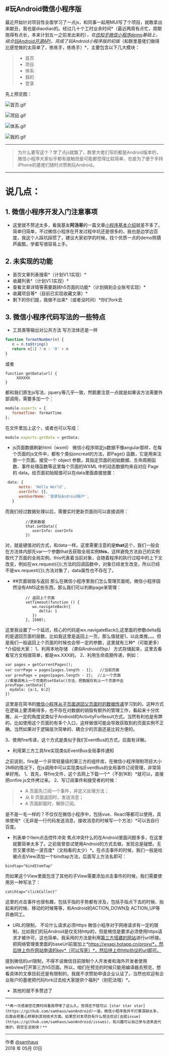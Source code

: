 
#玩Android微信小程序版
------
最近开始针对项目性全面学习了一点js，和同事一起用MUI写了个项目，就敢拿出来献丑，我也是diaodiao的。经过几十个工时业余时间*（最近两周有点忙，周期拖得有点长，本来计划五一之前发出来的）*，在[仿知乎微信小程序demo](https://github.com/RebeccaHanjw/weapp-wechat-zhihu)基础上，结合[玩Android开源API](https://www.zybuluo.com/cmd/)，完成了玩Android小程序版的初版*（和群里基佬们做得比感觉做的太简单了，练练手，练练手）*，主要包含以下几大模块：

> * 首页
> * 项目
> * 体系
> * 我的
> * 登录


先上预览图：


![首页.gif](https://upload-images.jianshu.io/upload_images/4332108-1507d7a3f1019d13.gif?imageMogr2/auto-orient/strip)

![项目.gif](https://upload-images.jianshu.io/upload_images/4332108-b21c8c3fe4995eb9.gif?imageMogr2/auto-orient/strip)

![体系.gif](https://upload-images.jianshu.io/upload_images/4332108-1efd0e4a1e5ebfbd.gif?imageMogr2/auto-orient/strip)

![我的.gif](https://upload-images.jianshu.io/upload_images/4332108-86cac187b5a45439.gif?imageMogr2/auto-orient/strip)


------

> 为什么要写这个？学了点js就飘了，群里大佬们写的都是Android版本的，微信小程序大家似乎都有接触但是可能都觉得比较简单，也是为了便于手持iPhone的基佬们随时点赞刷玩Android。

------

# 说几点：
## 1. 微信小程序开发入门注意事项

- 这里就不赘述太多，看我基友**阿汤哥**的一篇文章[小程序基本介绍](https://www.jianshu.com/p/028addf07971)就差不多了。简单归简单，不过微信小程序在开发过程中坑还是很多的，我也是边学边百度，我这个人踩坑踩惯了，建议大家初学的时候，找个优质一点的demo照葫芦画瓢，学着写很容易上手。

## 2. 未实现的功能

-  首页文章列表搜索*（计划V1.1实现）*
-  收藏列表*（计划V1.1实现）*
-  查看文章详情等需要跳转h5页面的功能*（计划搞到企业账号实现）*
-  收藏项目等*（目前已实现收藏文章）*
-  剩下的你们提，我做不出来*（或者没时间）*你们fork去

## 3. 微信小程序代码写法的一些特点

- 工具类等输出对公共方法
写方法体还是一样
```js
function formatNumber(n) {
   n = n.toString()
   return n[1] ? n : '0' + n
}
```
或者
```JS
function getData(url) {
     XXXXXX
}
```
都和我们原生js写法、jquery等几乎一致，然鹅要注意一点就是如果该方法需要外部调用，需要多加一个：
```js
module.exports = {
   formatTime: formatTime
};
```
在文件里加上这个，或者也可以写成：
``` js
module.exports.getData = getData;
```
- js页面数据刷新html（wxml）
微信小程序绑定js数据不像angular那样，在每个页面的js文件中，都有个类似oncreat的方法，即Page() 函数，它是用来注册一个页面。接受一个 object 参数，其指定页面的初始数据、生命周期函数、事件处理函数等这里每个页面的WXML 中的动态数据均来自对应 Page 的 data。给页面初始赋值可以在data里面直接放置：
``` js
 data: {
      motto: 'Hello World',
      userInfo: {},
      wanUserName: '登录玩Android账户',
   }
``` 
而我们经过数据处理以后，需要实时更新页面则可以直接调用：
``` 
         //更新数据
         that.setData({
            userInfo: userInfo
         })
``` 
对，就是键值对的方式，和data一样。这里需要注意的是**that**这个，我们一般会在方法体内部先var一个参数that去获取全局实例**this**，这样避免方法自己的实例取代了页面的全局实例。this代表着当前对象，会随着程序的执行过程中的上下文改变，例如在wx.request({});方法的回调函数中，对象已经发生改变，所以已经不是wx.request({});方法对象了，data属性也不存在了。

- ##页面销毁与返回
那么在微信小程序里我们怎么管理页面呢。微信小程序固然没有AMS这些东西，那么我们可以判断page来管理：
``` 
         // 返回上个页面
         setTimeout(function () {
            wx.navigateBack({
               delta: 1
            })
         }, 1500);
``` 
这里我设置了一个延迟，核心的代码是wx.navigateBack(),这里面的参数delta指的是退回页面的层数，比如我这里是返回上一页，那么值就是1，以此类推。。。但是我们一般返回上个页面的时候也会带一定的参数，这里就有三种*（可能更多）*介绍给大家：
1、利用本地存储 *（类似Android的sp）* 方式存储起来，这里去看看官方文档很简单，都是wx.XXX的。
2、利用生命周期传递，例如：
``` 
var pages = getCurrentPages();
var currPage = pages[pages.length - 1];   //当前页面
var prevPage = pages[pages.length - 2];  //上一个页面
//直接调用上一个页面的setData()方法，把数据存到上一个页面中去
prevPage.setData({
  mydata: {a:1, b:2}
})
``` 
这里是在简书的[微信小程序从子页面退回父页面时的数据传递](https://www.jianshu.com/p/aa8254b23847)学习到的。这种方式在逻辑上要清晰得多，也不存在对数据的销毁有额外的管理工作，看起来十分优雅，从一定的角度说类似于Android的ActivityForResult方式。当然有利也是有弊的，比如使用这个页面的有多个入口，这样做很可能会导致获取到的页面实例不正确。当然如果对于逻辑层次简单的、耦合少的页面还是比较方便的。

3、使用fire传递，这个方式是类似于我们EventBus的方式，后面有详解。

- 利用第三方工具fire实现类似EventBus全局事件通知

之前说到，fire是一个非常轻量级的第三方的组件库，在微信小程序限制项目大小2MB的情况下，在js调用中可以实现类似EventBus的全局事件订阅管理，非常简单好用。
1、首先，导fire文件，这个去网上下载一个*（不到1KB）*就可以，直接把onfire.js文件拷过来。
2、写订阅事件和接受者的时候：
> - A 页面先订阅一个事件，并定义处理方法；
> - 从 B 页面返回时，发送消息；
> - A 页面卸载时，解除订阅。

是不是一毛一样的？不仅仅在微信小程序中，包括vue、React等都可以使用，具体使用*（无非是一行代码发送消息，接收消息的时候写一个方法）*可以去自行百度。

- 列表单个Item点击控件冲突
焦点冲突什么的在Android里面问题多多，在这里就要简单太多了。之前我曾尝试使用Android的方式去做，发现总是碰壁。无奈又要求助一波百度*（文档看的太少）*。在点击事件的时候，我们一般是给被点击View添加一个bindtap方法，后面写上方法名即可：
```
bindtap="bindItemTap"
``` 
而如果这个View里面包含了其他的子View需要添加点击事件的时候，我们需要使用另一种写法了：
``` 
catchtap="clickCollect"
``` 
这里的点击事件也很有趣，包括手指的手势都有涉及，包括手指点下去的时候、抬起来的时候、移动的时候等等，和Android的ACTION_DOWN及 ACTION_UP等异曲同工。
- URL的限制， 不论什么请求必须Https
微信小程序对于网络请求有一定的限制，比如我们的玩Android是仅支持http的，但是微信是要求必须使用https请求才被许可，这也简单。我采用的方法是利用[第三方搭建的网站](https://wxapi.hotapp.cn/proxy/)进行url桥接。把网络管理类里面的baseUrl前面加上*https://wxapi.hotapp.cn/proxy/*，然后拼上你在网站申请的key*（可以写死）*，然后拼上你http协议的url即可。

提到微信的url限制，不得不说微信目前限制个人开发者和海外开发者使用webview打开第三方h5页面。所以，咱们在预览的时候只能用编译器去预览，想看具体的文章目前还是有限制的，我就不求赞助申请企业认证了。当然也欢迎有企业账户的基佬把代码fork过去给大家提供个福利*（别犯法哦）*。


- 其他的就不多赘述了


------
    **再一次感谢您花费时间看我啰嗦了这么久，觉得还不错可以 [star star star](https://github.com/samhaus/wanAndroid)一波。微信小程序我并不打算深耕太多，后面会把重心转移到其他技术方面。如果您对本项目有什么想法欢迎[去提issue](https://github.com/samhaus/wanAndroid/issues)，有兴趣可以自己参与进来迭代维护。祝您生活愉快！**

------
作者 [@samhaus](https://www.jianshu.com/u/5b8df438b435)  
2018 年 05月 01日 

